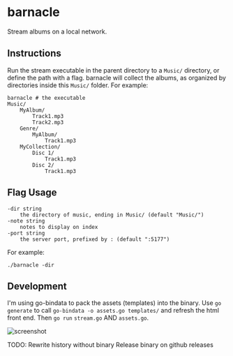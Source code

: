 # barnacle

Stream albums on a local network.

## Instructions
Run the stream executable in the parent directory to a `Music/` directory, or define the path with a flag. barnacle will collect the albums, as organized by directories inside this `Music/` folder. For example:

    barnacle # the executable
	Music/
	    MyAlbum/
		    Track1.mp3
			Track2.mp3
		Genre/
			MyAlbum/
				Track1.mp3
        MyCollection/
		    Disc 1/
			    Track1.mp3
			Disc 2/
				Track1.mp3

## Flag Usage

    -dir string
    	the directory of music, ending in Music/ (default "Music/")
    -note string
        notes to display on index
    -port string
    	the server port, prefixed by : (default ":5177")

For example:

	./barnacle -dir

## Development
I'm using go-bindata to pack the assets (templates) into the binary. Use `go generate` to call `go-bindata -o assets.go templates/` and refresh the html front end. Then `go run` `stream.go` AND `assets.go`.


![screenshot](http://polypmer.github.io/img/barnacle.png "Screeshot")


TODO:
Rewrite history without binary
Release binary on github releases
